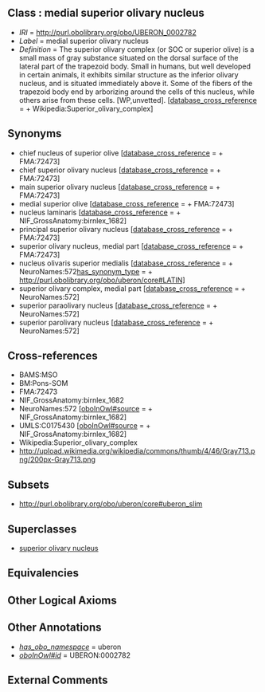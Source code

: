 
## Class : medial superior olivary nucleus

 * *IRI* = http://purl.obolibrary.org/obo/UBERON_0002782
 * *Label* = medial superior olivary nucleus
 * *Definition* = The superior olivary complex (or SOC or superior olive) is a small mass of gray substance situated on the dorsal surface of the lateral part of the trapezoid body. Small in humans, but well developed in certain animals, it exhibits similar structure as the inferior olivary nucleus, and is situated immediately above it. Some of the fibers of the trapezoid body end by arborizing around the cells of this nucleus, while others arise from these cells. [WP,unvetted]. [[database_cross_reference](../../ef/oboInOwl#hasDbXref.md) =  + Wikipedia:Superior_olivary_complex]

## Synonyms

 * chief nucleus of superior olive [[database_cross_reference](../../ef/oboInOwl#hasDbXref.md) =  + FMA:72473]
 * chief superior olivary nucleus [[database_cross_reference](../../ef/oboInOwl#hasDbXref.md) =  + FMA:72473]
 * main superior olivary nucleus [[database_cross_reference](../../ef/oboInOwl#hasDbXref.md) =  + FMA:72473]
 * medial superior olive [[database_cross_reference](../../ef/oboInOwl#hasDbXref.md) =  + FMA:72473]
 * nucleus laminaris [[database_cross_reference](../../ef/oboInOwl#hasDbXref.md) =  + NIF_GrossAnatomy:birnlex_1682]
 * principal superior olivary nucleus [[database_cross_reference](../../ef/oboInOwl#hasDbXref.md) =  + FMA:72473]
 * superior olivary nucleus, medial part [[database_cross_reference](../../ef/oboInOwl#hasDbXref.md) =  + FMA:72473]
 * nucleus olivaris superior medialis [[database_cross_reference](../../ef/oboInOwl#hasDbXref.md) =  + NeuroNames:572[has_synonym_type](../../pe/oboInOwl#hasSynonymType.md) =  + http://purl.obolibrary.org/obo/uberon/core#LATIN]
 * superior olivary complex, medial part [[database_cross_reference](../../ef/oboInOwl#hasDbXref.md) =  + NeuroNames:572]
 * superior paraolivary nucleus [[database_cross_reference](../../ef/oboInOwl#hasDbXref.md) =  + NeuroNames:572]
 * superior parolivary nucleus [[database_cross_reference](../../ef/oboInOwl#hasDbXref.md) =  + NeuroNames:572]

## Cross-references

 * BAMS:MSO
 * BM:Pons-SOM
 * FMA:72473
 * NIF_GrossAnatomy:birnlex_1682
 * NeuroNames:572 [[oboInOwl#source](../../ce/oboInOwl#source.md) =  + NIF_GrossAnatomy:birnlex_1682]
 * UMLS:C0175430 [[oboInOwl#source](../../ce/oboInOwl#source.md) =  + NIF_GrossAnatomy:birnlex_1682]
 * Wikipedia:Superior_olivary_complex
 * http://upload.wikimedia.org/wikipedia/commons/thumb/4/46/Gray713.png/200px-Gray713.png

## Subsets

 * http://purl.obolibrary.org/obo/uberon/core#uberon_slim

## Superclasses

 * [superior olivary nucleus](../../UBERON/47/UBERON_0007247.md)

## Equivalencies


## Other Logical Axioms


## Other Annotations

 * *[has_obo_namespace](../../ce/oboInOwl#hasOBONamespace.md)* = uberon
 * *[oboInOwl#id](../../id/oboInOwl#id.md)* = UBERON:0002782

## External Comments

